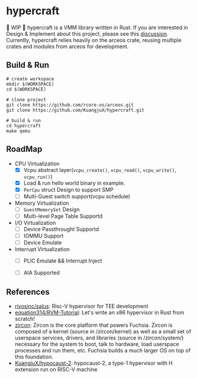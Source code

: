 # hypercraft
🚧 WIP 🚧 hypercraft is a VMM library written in Rust. If you are interested in Design & Implement about this project, please see this [discussion](https://github.com/orgs/rcore-os/discussions/13). Currently, hypercraft relies heavily on the arceos crate, reusing multiple crates and modules from arceos for development.

## Build & Run
```
# create workspace
mkdir $(WORKSPACE)
cd $(WORKSPACE)

# clone project
git clone https://github.com/rcore-os/arceos.git
git clone https://github.com/KuangjuX/hypercraft.git

# build & run
cd hypercraft
make qemu
```

## RoadMap
- CPU Virtualization
    - [x] Vcpu abstract layer(`vcpu_create()`, `vcpu_read()`, `vcpu_write()`, `vcpu_run()`)
    - [x] Load & run hello world binary in example.
    - [x] `PerCpu` struct Design to support SMP
    - [ ] Multi-Guest switch support(vcpu schedule)
- Memory Virtualization
    - [ ] `GuestMemorySet` Design
    - [ ] Multi-level Page Table Supportd
- I/O Virtualization
    - [ ] Device Passthrought Supportd
    - [ ] IOMMU Support
    - [ ] Device Emulate
- Interrupt Virtualization
    - [ ] PLIC Emulate && Interrupt Inject
    - [ ] AIA Supported


## References
- [rivosinc/salus](https://github.com/rivosinc/salus): Risc-V hypervisor for TEE development
- [equation314/RVM-Tutorial](https://github.com/equation314/RVM-Tutorial): Let's write an x86 hypervisor in Rust from scratch!
- [zircon](https://fuchsia.dev/fuchsia-src/concepts/kernel): Zircon is the core platform that powers Fuchsia. Zircon is composed of a kernel (source in /zircon/kernel) as well as a small set of userspace services, drivers, and libraries (source in /zircon/system/) necessary for the system to boot, talk to hardware, load userspace processes and run them, etc. Fuchsia builds a much larger OS on top of this foundation.
- [KuangjuX/hypocaust-2](https://github.com/KuangjuX/hypocaust-2): hypocaust-2, a type-1 hypervisor with H extension run on RISC-V machine

